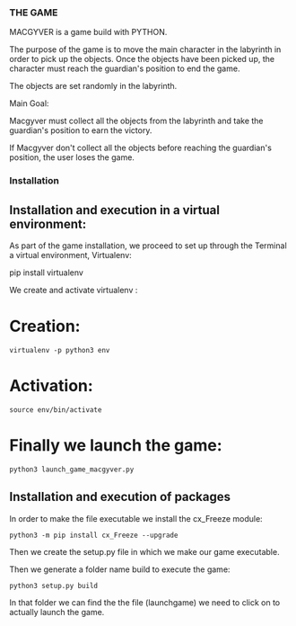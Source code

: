 


### THE GAME

MACGYVER is a game build with PYTHON.

The purpose of the game is to move the main character in the labyrinth in order to pick up the objects. Once the objects have been picked up, the character must reach the guardian's position to end the game.

The objects are set randomly in the labyrinth. 


Main Goal:

Macgyver must collect all the objects from the labyrinth and take the guardian's position to earn the victory.

If Macgyver don't collect all the objects before reaching the guardian's position, the user loses the game.


### Installation

  ## Installation and execution in a virtual environment:

As part of the game installation, we proceed to set up through the Terminal a virtual environment, Virtualenv:

pip install virtualenv

We create and activate virtualenv :

  # Creation:

 ```
 virtualenv -p python3 env
 ```

  # Activation:

 ```
 source env/bin/activate
 ```
  # Finally we launch the game:

 ```
 python3 launch_game_macgyver.py
 ```

   ## Installation and execution of packages

In order to make the file executable we install the cx_Freeze module:

 ```
 python3 -m pip install cx_Freeze --upgrade
 ```

Then we create the setup.py file in which we make our game executable.

Then we generate a folder name build to execute the game:

 ```
 python3 setup.py build
 ```

In that folder we can find the the file (launchgame) we need to click on to actually launch the game.









